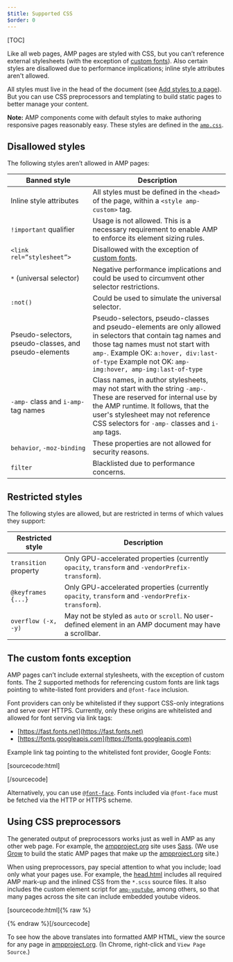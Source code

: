 ```yaml
---
$title: Supported CSS
$order: 0
---
```

[TOC]

Like all web pages, AMP pages are styled with CSS,
but you can’t reference external stylesheets
(with the exception of [custom fonts](#the-custom-fonts-exception)).
Also certain styles are disallowed due to performance implications;
inline style attributes aren't allowed.

All styles must live in the head of the document
(see [Add styles to a page](/docs/guides/validate.html#add-styles-to-a-page)).
But you can use CSS preprocessors and templating to build static pages
to better manage your content.

<aside class="note">
  <strong>Note:</strong>
  <span>AMP components come with default styles
to make authoring responsive pages reasonably easy.
These styles are defined in the <a href="https://github.com/ampproject/amphtml/blob/master/css/amp.css"><code>amp.css</code></a>.</span>
</aside>

## Disallowed styles

The following styles aren’t allowed in AMP pages:

<table>
  <thead>
    <tr>
      <th class="col-thirty" data-th="Banned style">Banned style</th>
      <th data-th="Description">Description</th>
    </tr>
  </thead>
  <tbody>
    <tr>
      <td data-th="Banned style">Inline style attributes</td>
      <td data-th="Description">All styles must be defined in the <code>&lt;head&gt;</code> of the page,
      	within a <code>&lt;style amp-custom&gt;</code> tag.</td>
    </tr>
    <tr>
      <td data-th="Banned style"><code>!important</code> qualifier </td>
      <td data-th="Description">Usage is not allowed.
      This is a necessary requirement to enable AMP to enforce its element sizing rules.</td>
    </tr>
    <tr>
      <td data-th="Banned style"><code>&lt;link rel=”stylesheet”&gt;</code></td>
      <td data-th="Description">Disallowed with the exception of <a href="#the-custom-fonts-exception">custom fonts</a>.</td>
    </tr>
    <tr>
      <td data-th="Banned style"><code>*</code> (universal selector)</td>
      <td data-th="Description">Negative performance implications and could be used
      to circumvent other selector restrictions.</td>
    </tr>
    <tr>
      <td data-th="Banned style"><code>:not()</code></td>
      <td data-th="Description">Could be used to simulate the universal selector.</td>
    </tr>
    <tr>
      <td data-th="Banned style">Pseudo-selectors, pseudo-classes, and pseudo-elements</td>
      <td data-th="Description">Pseudo-selectors, pseudo-classes and pseudo-elements are only allowed
      in selectors that contain tag names and those tag names must not start with <code>amp-</code>.
      Example OK: <code>a:hover, div:last-of-type</code>
      Example not OK: <code>amp-img:hover, amp-img:last-of-type</code></td>
    </tr>
    <tr>
      <td data-th="Banned style"><code>-amp-</code> class and <code>i-amp-</code> tag names</td>
      <td data-th="Description">Class names, in author stylesheets, may not start with the string <code>-amp-</code>. These are reserved for internal use by the AMP runtime. It follows, that the user's stylesheet may not reference CSS selectors for <code>-amp-</code> classes and <code>i-amp</code> tags.</td>
    </tr>
    <tr>
      <td data-th="Banned style"><code>behavior</code>, <code>-moz-binding</code></td>
      <td data-th="Description">These properties are not allowed
      for security reasons.</td>
    </tr>
    <tr>
      <td data-th="Banned style"><code>filter</code></td>
      <td data-th="Description">Blacklisted due to performance concerns.</td>
    </tr>
  </tbody>
</table>

## Restricted styles

The following styles are allowed, but are restricted in terms of which values
they support:

<table>
  <thead>
    <tr>
      <th class="col-thirty" data-th="Banned style">Restricted style</th>
      <th data-th="Description">Description</th>
    </tr>
  </thead>
  <tbody>
    <tr>
      <td data-th="Restricted style"><code>transition</code> property</td>
      <td data-th="Description">Only GPU-accelerated properties (currently <code>opacity</code>, <code>transform</code> and <code>-vendorPrefix-transform</code>).</td>
    </tr>
    <tr>
      <td data-th="Restricted style"><code>@keyframes {...}</code></td>
      <td data-th="Description">Only GPU-accelerated properties (currently <code>opacity</code>, <code>transform</code> and <code>-vendorPrefix-transform</code>).</td>
    </tr>
    <tr>
      <td data-th="Restricted style"><code>overflow (-x, -y)</code></td>
      <td data-th="Description">May not be styled as <code>auto</code> or <code>scroll</code>. No user-defined element in an AMP document may have a scrollbar.</td>
    </tr>
  </tbody>
</table>

## The custom fonts exception

AMP pages can’t include external stylesheets, with the exception of custom fonts.
The 2 supported methods for referencing custom fonts are
link tags pointing to white-listed font providers and `@font-face` inclusion.

Font providers can only be whitelisted
if they support CSS-only integrations and serve over HTTPS.
Currently, only these origins are whitelisted
and allowed for font serving via link tags:

* [https://fast.fonts.net](https://fast.fonts.net)
* [https://fonts.googleapis.com](https://fonts.googleapis.com)

Example link tag pointing to the whitelisted font provider, Google Fonts:

[sourcecode:html]
<link rel="stylesheet" href="https://fonts.googleapis.com/css?family=Tangerine">
[/sourcecode]

Alternatively, you can use [`@font-face`](https://developer.mozilla.org/en-US/docs/Web/CSS/@font-face).
Fonts included via `@font-face` must be fetched
via the HTTP or HTTPS scheme.

## Using CSS preprocessors

The generated output of preprocessors works just as well in AMP as any other web page.
For example, the [ampproject.org](https://www.ampproject.org/) site uses
[Sass](http://sass-lang.com/).
(We use [Grow](http://grow.io/) to build the static AMP pages
that make up the [ampproject.org](https://www.ampproject.org/) site.)

When using preprocessors,
pay special attention to what you include; load only what your pages use.
For example, the
[head.html](https://github.com/ampproject/docs/blob/master/views/partials/head.html)
includes all required AMP mark-up and the inlined CSS from the `*.scss` source files.
It also includes the custom element script for
[`amp-youtube`](/docs/reference/extended/amp-youtube.html), among others,
so that many pages across the site can include embedded youtube videos.

[sourcecode:html]{% raw %}
<head>
  <meta charset="utf-8">
  <meta name="viewport" content="width=device-width,minimum-scale=1,initial-scale=1">
  <meta content="IE=Edge" http-equiv="X-UA-Compatible">
  <meta property="og:description" content="{% if doc.description %}{{doc.description}} – {% endif %}Accelerated Mobile Pages Project">
  <meta name="description" content="{% if doc.description %}{{doc.description}} – {% endif %}Accelerated Mobile Pages Project">

  <title>Accelerated Mobile Pages Project</title>
  <link rel="shortcut icon" href="/static/img/amp_favicon.png">
  <link rel="canonical" href="https://www.ampproject.org{{doc.url.path}}">
  <link href="https://fonts.googleapis.com/css?family=Roboto:200,300,400,500,700" rel="stylesheet" type="text/css">
  <style amp-custom>
  {% include "/assets/css/main.min.css" %}
  </style>

  <style amp-boilerplate>body{-webkit-animation:-amp-start 8s steps(1,end) 0s 1 normal both;-moz-animation:-amp-start 8s steps(1,end) 0s 1 normal both;-ms-animation:-amp-start 8s steps(1,end) 0s 1 normal both;animation:-amp-start 8s steps(1,end) 0s 1 normal both}@-webkit-keyframes -amp-start{from{visibility:hidden}to{visibility:visible}}@-moz-keyframes -amp-start{from{visibility:hidden}to{visibility:visible}}@-ms-keyframes -amp-start{from{visibility:hidden}to{visibility:visible}}@-o-keyframes -amp-start{from{visibility:hidden}to{visibility:visible}}@keyframes -amp-start{from{visibility:hidden}to{visibility:visible}}</style><noscript><style amp-boilerplate>body{-webkit-animation:none;-moz-animation:none;-ms-animation:none;animation:none}</style></noscript>
  <script async src="https://cdn.ampproject.org/v0.js"></script>
  <script async custom-element="amp-carousel" src="https://cdn.ampproject.org/v0/amp-carousel-0.1.js"></script>
  <script async custom-element="amp-analytics" src="https://cdn.ampproject.org/v0/amp-analytics-0.1.js"></script>
  <script async custom-element="amp-lightbox" src="https://cdn.ampproject.org/v0/amp-lightbox-0.1.js"></script>
  <script async custom-element="amp-youtube" src="https://cdn.ampproject.org/v0/amp-youtube-0.1.js"></script>
  <script async custom-element="amp-sidebar" src="https://cdn.ampproject.org/v0/amp-sidebar-0.1.js"></script>
  <script async custom-element="amp-iframe" src="https://cdn.ampproject.org/v0/amp-iframe-0.1.js"></script>
</head>
{% endraw %}[/sourcecode]

To see how the above translates into formatted AMP HTML,
view the source for any page in [ampproject.org](https://www.ampproject.org/).
(In Chrome, right-click and `View Page Source`.)
